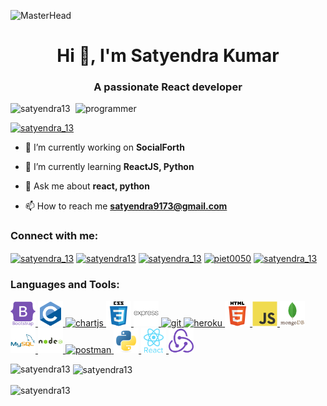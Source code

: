 ![MasterHead](https://wallpaperaccess.com/full/2068772.jpg)
<h1 align="center">Hi 👋, I'm Satyendra Kumar</h1>
<h3 align="center">A passionate React developer</h3>
<img align="right" alt="programmer" width="400" src="http://studiopixel.in/wp-content/uploads/2017/11/senior-front-end-developer-openings-1.gif">
<p align="left"> <img src="https://komarev.com/ghpvc/?username=satyendra13&label=Profile%20views&color=0e75b6&style=flat" alt="satyendra13" /> </p>

<p align="left"> <a href="https://twitter.com/satyendra_13" target="blank"><img src="https://img.shields.io/twitter/follow/satyendra_13?logo=twitter&style=for-the-badge" alt="satyendra_13" /></a> </p>

- 🔭 I’m currently working on **SocialForth**

- 🌱 I’m currently learning **ReactJS, Python**

- 💬 Ask me about **react, python**

- 📫 How to reach me **satyendra9173@gmail.com**

<h3 align="left">Connect with me:</h3>
<p align="left">
<a href="https://twitter.com/satyendra_13" target="blank"><img align="center" src="https://raw.githubusercontent.com/rahuldkjain/github-profile-readme-generator/master/src/images/icons/Social/twitter.svg" alt="satyendra_13" height="30" width="40" /></a>
<a href="https://linkedin.com/in/satyendra13" target="blank"><img align="center" src="https://raw.githubusercontent.com/rahuldkjain/github-profile-readme-generator/master/src/images/icons/Social/linked-in-alt.svg" alt="satyendra13" height="30" width="40" /></a>
<a href="https://instagram.com/satyendra_13" target="blank"><img align="center" src="https://raw.githubusercontent.com/rahuldkjain/github-profile-readme-generator/master/src/images/icons/Social/instagram.svg" alt="satyendra_13" height="30" width="40" /></a>
<a href="https://www.codechef.com/users/piet0050" target="blank"><img align="center" src="https://cdn.jsdelivr.net/npm/simple-icons@3.1.0/icons/codechef.svg" alt="piet0050" height="30" width="40" /></a>
<a href="https://www.leetcode.com/satyendra_13" target="blank"><img align="center" src="https://raw.githubusercontent.com/rahuldkjain/github-profile-readme-generator/master/src/images/icons/Social/leet-code.svg" alt="satyendra_13" height="30" width="40" /></a>
</p>

<h3 align="left">Languages and Tools:</h3>
<p align="left"> <a href="https://getbootstrap.com" target="_blank" rel="noreferrer"> <img src="https://raw.githubusercontent.com/devicons/devicon/master/icons/bootstrap/bootstrap-plain-wordmark.svg" alt="bootstrap" width="40" height="40"/> </a> <a href="https://www.cprogramming.com/" target="_blank" rel="noreferrer"> <img src="https://raw.githubusercontent.com/devicons/devicon/master/icons/c/c-original.svg" alt="c" width="40" height="40"/> </a> <a href="https://www.chartjs.org" target="_blank" rel="noreferrer"> <img src="https://www.chartjs.org/media/logo-title.svg" alt="chartjs" width="40" height="40"/> </a> <a href="https://www.w3schools.com/css/" target="_blank" rel="noreferrer"> <img src="https://raw.githubusercontent.com/devicons/devicon/master/icons/css3/css3-original-wordmark.svg" alt="css3" width="40" height="40"/> </a> <a href="https://expressjs.com" target="_blank" rel="noreferrer"> <img src="https://raw.githubusercontent.com/devicons/devicon/master/icons/express/express-original-wordmark.svg" alt="express" width="40" height="40"/> </a> <a href="https://git-scm.com/" target="_blank" rel="noreferrer"> <img src="https://www.vectorlogo.zone/logos/git-scm/git-scm-icon.svg" alt="git" width="40" height="40"/> </a> <a href="https://heroku.com" target="_blank" rel="noreferrer"> <img src="https://www.vectorlogo.zone/logos/heroku/heroku-icon.svg" alt="heroku" width="40" height="40"/> </a> <a href="https://www.w3.org/html/" target="_blank" rel="noreferrer"> <img src="https://raw.githubusercontent.com/devicons/devicon/master/icons/html5/html5-original-wordmark.svg" alt="html5" width="40" height="40"/> </a> <a href="https://developer.mozilla.org/en-US/docs/Web/JavaScript" target="_blank" rel="noreferrer"> <img src="https://raw.githubusercontent.com/devicons/devicon/master/icons/javascript/javascript-original.svg" alt="javascript" width="40" height="40"/> </a> <a href="https://www.mongodb.com/" target="_blank" rel="noreferrer"> <img src="https://raw.githubusercontent.com/devicons/devicon/master/icons/mongodb/mongodb-original-wordmark.svg" alt="mongodb" width="40" height="40"/> </a> <a href="https://www.mysql.com/" target="_blank" rel="noreferrer"> <img src="https://raw.githubusercontent.com/devicons/devicon/master/icons/mysql/mysql-original-wordmark.svg" alt="mysql" width="40" height="40"/> </a> <a href="https://nodejs.org" target="_blank" rel="noreferrer"> <img src="https://raw.githubusercontent.com/devicons/devicon/master/icons/nodejs/nodejs-original-wordmark.svg" alt="nodejs" width="40" height="40"/> </a> <a href="https://postman.com" target="_blank" rel="noreferrer"> <img src="https://www.vectorlogo.zone/logos/getpostman/getpostman-icon.svg" alt="postman" width="40" height="40"/> </a> <a href="https://www.python.org" target="_blank" rel="noreferrer"> <img src="https://raw.githubusercontent.com/devicons/devicon/master/icons/python/python-original.svg" alt="python" width="40" height="40"/> </a> <a href="https://reactjs.org/" target="_blank" rel="noreferrer"> <img src="https://raw.githubusercontent.com/devicons/devicon/master/icons/react/react-original-wordmark.svg" alt="react" width="40" height="40"/> </a> <a href="https://redux.js.org" target="_blank" rel="noreferrer"> <img src="https://raw.githubusercontent.com/devicons/devicon/master/icons/redux/redux-original.svg" alt="redux" width="40" height="40"/> </a> </p>

<p><img align="left" src="https://github-readme-stats.vercel.app/api/top-langs?username=satyendra13&show_icons=true&locale=en&layout=compact" alt="satyendra13" /></p>

<p>&nbsp;<img width="420" align="center" src="https://github-readme-stats.vercel.app/api?username=satyendra13&show_icons=true&locale=en" alt="satyendra13" /></p>

<p><img align="center" src="https://github-readme-streak-stats.herokuapp.com/?user=satyendra13&" alt="satyendra13" /></p>

